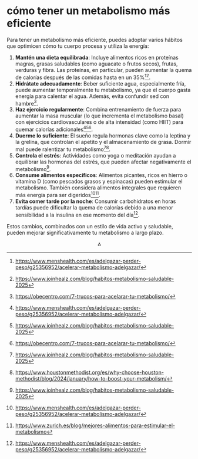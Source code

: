 # cómo tener un metabolismo más eficiente

Para tener un metabolismo más eficiente, puedes adoptar varios hábitos que optimicen cómo tu cuerpo procesa y utiliza la energía:

1. **Mantén una dieta equilibrada**: Incluye alimentos ricos en proteínas magras, grasas saludables (como aguacate o frutos secos), frutas, verduras y fibra. Las proteínas, en particular, pueden aumentar la quema de calorías después de las comidas hasta en un 35%[^1][^2].
2. **Hidrátate adecuadamente**: Beber suficiente agua, especialmente fría, puede aumentar temporalmente tu metabolismo, ya que el cuerpo gasta energía para calentar el agua. Además, evita confundir sed con hambre[^3].
3. **Haz ejercicio regularmente**: Combina entrenamiento de fuerza para aumentar la masa muscular (lo que incrementa el metabolismo basal) con ejercicios cardiovasculares o de alta intensidad (como HIIT) para quemar calorías adicionales[^1][^2][^3].
4. **Duerme lo suficiente**: El sueño regula hormonas clave como la leptina y la grelina, que controlan el apetito y el almacenamiento de grasa. Dormir mal puede ralentizar tu metabolismo[^2][^5].
5. **Controla el estrés**: Actividades como yoga o meditación ayudan a equilibrar las hormonas del estrés, que pueden afectar negativamente el metabolismo[^2].
6. **Consume alimentos específicos**: Alimentos picantes, ricos en hierro o vitamina D (como pescados grasos y espinacas) pueden estimular el metabolismo. También considera alimentos integrales que requieren más energía para ser digeridos[^1][^8].
7. **Evita comer tarde por la noche**: Consumir carbohidratos en horas tardías puede dificultar la quema de calorías debido a una menor sensibilidad a la insulina en ese momento del día[^1].

Estos cambios, combinados con un estilo de vida activo y saludable, pueden mejorar significativamente tu metabolismo a largo plazo.

<div style="text-align: center">⁂</div>

[^1]: https://www.menshealth.com/es/adelgazar-perder-peso/g25356952/acelerar-metabolismo-adelgazar/

[^2]: https://www.joinhealz.com/blog/habitos-metabolismo-saludable-2025

[^3]: https://obecentro.com/7-trucos-para-acelarar-tu-metabolismo/

[^4]: https://medlineplus.gov/spanish/ency/patientinstructions/000893.htm

[^5]: https://www.houstonmethodist.org/es/why-choose-houston-methodist/blog/2024/january/how-to-boost-your-metabolism/

[^6]: https://www.cigna.com/es-us/knowledge-center/hw/cmo-acelerar-el-metabolismo-abn2424

[^7]: https://www.mayoclinic.org/es/healthy-lifestyle/weight-loss/in-depth/metabolism/art-20046508

[^8]: https://www.zurich.es/blog/mejores-alimentos-para-estimular-el-metabolismo

